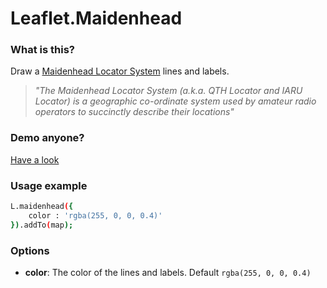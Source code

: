 # Leaflet.Maidenhead
### What is this?
Draw a [Maidenhead Locator System](https://en.wikipedia.org/wiki/Maidenhead_Locator_System) lines and labels.
>*"The Maidenhead Locator System (a.k.a. QTH Locator and IARU Locator) is a geographic co-ordinate system used by amateur radio operators to succinctly describe their locations"*
### Demo anyone?
[Have a look](https://ha8tks.github.io/Leaflet.Maidenhead/examples/)
### Usage example
```bash
L.maidenhead({
	color : 'rgba(255, 0, 0, 0.4)'
}).addTo(map);
```
### Options
- **color**: The color of the lines and labels. Default `rgba(255, 0, 0, 0.4)` 
